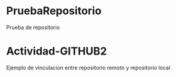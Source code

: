 # PruebaRepositorio
Prueba de repositorio

# Actividad-GITHUB2
Ejemplo de vinculacion entre repositorio remoto y repositorio local
